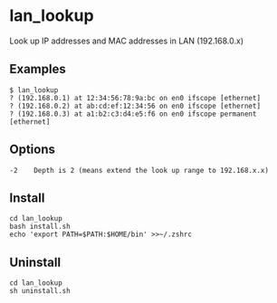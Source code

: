 # lan_lookup

Look up IP addresses and MAC addresses in LAN (192.168.0.x)


## Examples

```
$ lan_lookup
? (192.168.0.1) at 12:34:56:78:9a:bc on en0 ifscope [ethernet]
? (192.168.0.2) at ab:cd:ef:12:34:56 on en0 ifscope [ethernet]
? (192.168.0.3) at a1:b2:c3:d4:e5:f6 on en0 ifscope permanent [ethernet]
```


## Options

```
-2    Depth is 2 (means extend the look up range to 192.168.x.x)
```


## Install

```
cd lan_lookup
bash install.sh
echo 'export PATH=$PATH:$HOME/bin' >>~/.zshrc
```


## Uninstall

```
cd lan_lookup
sh uninstall.sh
```
